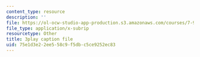 ```yaml
---
content_type: resource
description: ''
file: https://ol-ocw-studio-app-production.s3.amazonaws.com/courses/7-91j-foundations-of-computational-and-systems-biology-spring-2014/75e1d3e22ee558c9f5dbc5ce9252ec83_kKyrR0cFrEg.srt
file_type: application/x-subrip
resourcetype: Other
title: 3play caption file
uid: 75e1d3e2-2ee5-58c9-f5db-c5ce9252ec83
---
```

